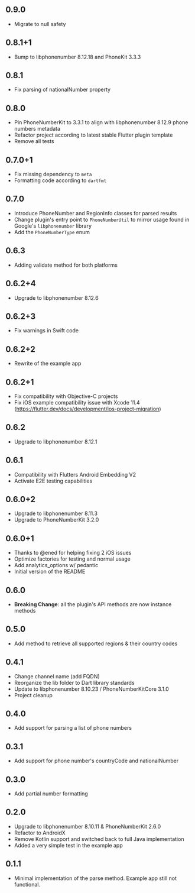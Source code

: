 ## 0.9.0

- Migrate to null safety

## 0.8.1+1

- Bump to libphonenumber 8.12.18 and PhoneKit 3.3.3

## 0.8.1

- Fix parsing of nationalNumber property

## 0.8.0

- Pin PhoneNumberKit to 3.3.1 to align with libphonenumber 8.12.9 phone numbers metadata
- Refactor project according to latest stable Flutter plugin template
- Remove all tests

## 0.7.0+1

- Fix missing dependency to `meta`
- Formatting code according to `dartfmt`

## 0.7.0

- Introduce PhoneNumber and RegionInfo classes for parsed results
- Change plugin's entry point to `PhoneNumberUtil` to mirror usage found in Google's `libphonenumber` library
- Add the `PhoneNumberType` enum

## 0.6.3

- Adding validate method for both platforms

## 0.6.2+4

- Upgrade to libphonenumber 8.12.6

## 0.6.2+3

- Fix warnings in Swift code

## 0.6.2+2

- Rewrite of the example app

## 0.6.2+1

- Fix compatibility with Objective-C projects
- Fix iOS example compatibility issue with Xcode 11.4 (https://flutter.dev/docs/development/ios-project-migration)

## 0.6.2

- Upgrade to libphonenumber 8.12.1

## 0.6.1

- Compatibility with Flutters Android Embedding V2
- Activate E2E testing capabilities

## 0.6.0+2

- Upgrade to libphonenumber 8.11.3
- Upgrade to PhoneNumberKit 3.2.0

## 0.6.0+1

- Thanks to @ened for helping fixing 2 iOS issues
- Optimize factories for testing and normal usage
- Add analytics_options w/ pedantic
- Initial version of the README

## 0.6.0

- **Breaking Change**: all the plugin's API methods are now instance methods

## 0.5.0

- Add method to retrieve all supported regions & their country codes

## 0.4.1

- Change channel name (add FQDN)
- Reorganize the lib folder to Dart library standards
- Update to libphonenumber 8.10.23 / PhoneNumberKitCore 3.1.0
- Project cleanup

## 0.4.0

- Add support for parsing a list of phone numbers

## 0.3.1

- Add support for phone number's countryCode and nationalNumber

## 0.3.0

- Add partial number formatting

## 0.2.0

- Upgrade to libphonenumber 8.10.11 & PhoneNumberKit 2.6.0
- Refactor to AndroidX
- Remove Kotlin support and switched back to full Java implementation
- Added a very simple test in the example app

## 0.1.1

- Minimal implementation of the parse method. Example app still not functional.
